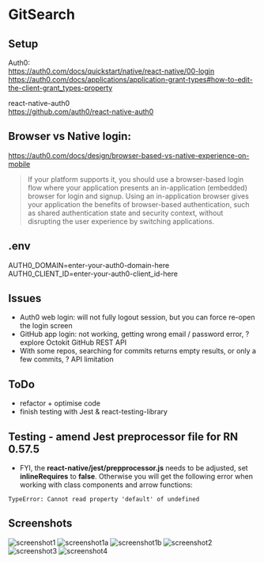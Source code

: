 # GitSearch

## Setup

Auth0:  
https://auth0.com/docs/quickstart/native/react-native/00-login  
https://auth0.com/docs/applications/application-grant-types#how-to-edit-the-client-grant_types-property

react-native-auth0  
https://github.com/auth0/react-native-auth0

## Browser vs Native login:

https://auth0.com/docs/design/browser-based-vs-native-experience-on-mobile

> If your platform supports it, you should use a browser-based login flow where your application presents an in-application (embedded) browser for login and signup. Using an in-application browser gives your application the benefits of browser-based authentication, such as shared authentication state and security context, without disrupting the user experience by switching applications.

## .env

AUTH0_DOMAIN=enter-your-auth0-domain-here  
AUTH0_CLIENT_ID=enter-your-auth0-client_id-here

## Issues

- Auth0 web login: will not fully logout session, but you can force re-open the login screen
- GitHub app login: not working, getting wrong email / password error, ? explore Octokit GitHub REST API
- With some repos, searching for commits returns empty results, or only a few commits, ? API limitation

## ToDo

- refactor + optimise code
- finish testing with Jest & react-testing-library

## Testing - amend Jest preprocessor file for RN 0.57.5

- FYI, the **react-native/jest/prepprocessor.js** needs to be adjusted, set **inlineRequires** to **false**. Otherwise you will get the following error when working with class components and arrow functions:

`TypeError: Cannot read property 'default' of undefined`

## Screenshots

![screenshot1](https://user-images.githubusercontent.com/14052885/48672142-285b0980-eb86-11e8-9a4c-f6e2db9a4100.png)
![screenshot1a](https://user-images.githubusercontent.com/14052885/48672143-285b0980-eb86-11e8-8680-d698da78f702.png)
![screenshot1b](https://user-images.githubusercontent.com/14052885/48672144-28f3a000-eb86-11e8-9b9f-91421b30729a.png)
![screenshot2](https://user-images.githubusercontent.com/14052885/48672145-28f3a000-eb86-11e8-895f-bde3c11d0c0e.png)
![screenshot3](https://user-images.githubusercontent.com/14052885/48752082-ae3c9900-ecdb-11e8-9907-6f66d875704b.png)
![screenshot4](https://user-images.githubusercontent.com/14052885/48752083-aed52f80-ecdb-11e8-878c-acf1670ee386.png)
